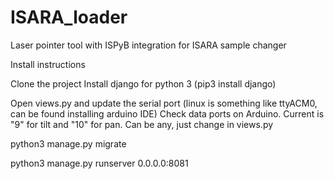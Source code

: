 # ISARA_loader
Laser pointer tool with ISPyB integration for ISARA sample changer


Install instructions

Clone the project 
Install django for python 3 (pip3 install django)

Open views.py and update the serial port (linux is something like ttyACM0, can be found installing arduino IDE)
Check data ports on Arduino. Current is "9" for tilt and "10" for pan. Can be any, just change in views.py

python3 manage.py migrate

python3 manage.py runserver 0.0.0.0:8081
